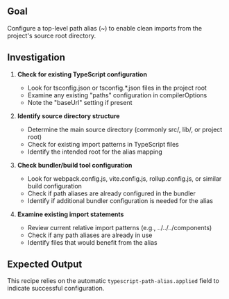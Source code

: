 ## Goal

Configure a top-level path alias (~) to enable clean imports from the project's source root directory.

## Investigation

1. **Check for existing TypeScript configuration**
   - Look for tsconfig.json or tsconfig.*.json files in the project root
   - Examine any existing "paths" configuration in compilerOptions
   - Note the "baseUrl" setting if present

2. **Identify source directory structure**
   - Determine the main source directory (commonly src/, lib/, or project root)
   - Check for existing import patterns in TypeScript files
   - Identify the intended root for the alias mapping

3. **Check bundler/build tool configuration**
   - Look for webpack.config.js, vite.config.js, rollup.config.js, or similar build configuration
   - Check if path aliases are already configured in the bundler
   - Identify if additional bundler configuration is needed for the alias

4. **Examine existing import statements**
   - Review current relative import patterns (e.g., ../../../components)
   - Check if any path aliases are already in use
   - Identify files that would benefit from the alias

## Expected Output

This recipe relies on the automatic `typescript-path-alias.applied` field to indicate successful configuration.